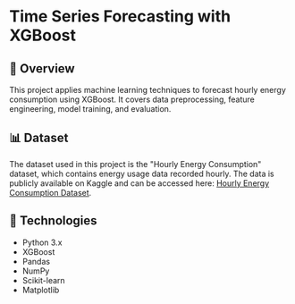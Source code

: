 # Time Series Forecasting with XGBoost

## 📘 Overview

This project applies machine learning techniques to forecast hourly energy consumption using XGBoost. It covers data preprocessing, feature engineering, model training, and evaluation.

## 📊 Dataset

The dataset used in this project is the "Hourly Energy Consumption" dataset, which contains energy usage data recorded hourly. The data is publicly available on Kaggle and can be accessed here: [Hourly Energy Consumption Dataset](https://www.kaggle.com/datasets/robikscube/energy-consumption).

## 🔧 Technologies

- Python 3.x
- XGBoost
- Pandas
- NumPy
- Scikit-learn
- Matplotlib
